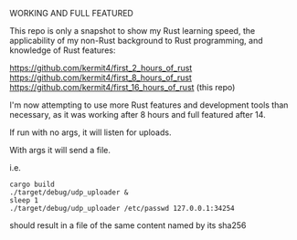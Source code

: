 WORKING AND FULL FEATURED


This repo is only a snapshot to show my Rust learning speed, the applicability of my non-Rust background to Rust programming, and knowledge of Rust features:

https://github.com/kermit4/first_2_hours_of_rust     
https://github.com/kermit4/first_8_hours_of_rust     
https://github.com/kermit4/first_16_hours_of_rust      (this repo)

I'm now attempting to use more Rust features and development tools than necessary, as it was working after 8 hours and full featured after 14.

If run with no args, it will listen for uploads.

With args it will send a file.  

i.e.
```
cargo build
./target/debug/udp_uploader &
sleep 1
./target/debug/udp_uploader /etc/passwd 127.0.0.1:34254
```

should result in a file of the same content named by its sha256
